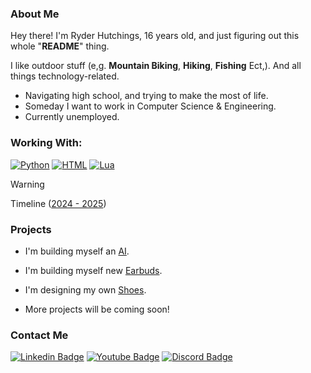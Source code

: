 ### About Me
Hey there! I'm Ryder Hutchings, 16 years old, and just figuring out this whole "**README**" thing.

I like outdoor stuff (e,g. **Mountain Biking**, **Hiking**, **Fishing** Ect,). And all things technology-related.

- Navigating high school, and trying to make the most of life.
- Someday I want to work in Computer Science & Engineering.
- Currently unemployed.


### Working With:
[![Python](https://img.shields.io/badge/Python-4B8BBE?style=for-the-badge&logo=python&logoColor=white)](https://developer.mozilla.org/en-US/docs/Glossary/Python)
[![HTML](https://img.shields.io/badge/HTML-F06529?style=for-the-badge&logo=html5&logoColor=white)](https://developer.mozilla.org/en-US/docs/Web/HTML)
[![Lua](https://img.shields.io/badge/Lua-000081?style=for-the-badge&logo=Lua&logoColor=white)]()
<!-- [![CSS](https://img.shields.io/badge/CSS3-1572B6?style=for-the-badge&logo=css3&logoColor=white)](https://developer.mozilla.org/en-US/docs/Web/CSS) -->
> [!WARNING]
> Timeline (<a href="">2024 - 2025<a/>)

### Projects

- I'm building myself an <a href="">AI<a/>. <br>

- I'm building myself new <a href="">Earbuds<a/>. <br>

- I'm designing my own <a href="">Shoes<a/>. <br>

- More projects will be coming soon!

<!-- [![GitHub](https://img.shields.io/github/followers/ryderhutchings.svg?style=social&label=Follow&maxAge=2592000)]() <br>
[![YouTube](https://img.shields.io/youtube/channel/subscribers/UCfYoumlckdDcox4TtxZiKtA)]() <br> -->

### Contact Me
[![Linkedin Badge](https://img.shields.io/badge/-Linkedin-blue?style=for-the-badge&logo=Linkedin&logoColor=white&link=)]()
[![Youtube Badge](https://img.shields.io/badge/YouTube-FF0000?style=for-the-badge&logo=youtube&logoColor=white)](https://www.youtube.com/@ryderhutchings)
[![Discord Badge](https://img.shields.io/badge/Discord-5865F2?style=for-the-badge&logo=discord&logoColor=white)]()

